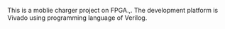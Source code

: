 This is a moblie charger project on FPGA.,.
The development platform is Vivado using programming language of Verilog.
